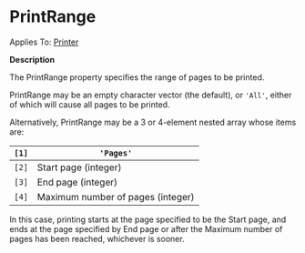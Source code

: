 




<h1 class="heading"><span class="name">PrintRange</span></h1>

Applies To: [Printer](./printer.md)


**Description**


The PrintRange property specifies the range of pages to be printed.


PrintRange may be an empty character vector (the default), or `'All'`, either of which will cause all pages to be printed.


Alternatively, PrintRange may be a 3 or 4-element nested array whose items are:


| `[1]` | `'Pages'` |
| --- | ---  |
| `[2]` | Start page (integer) |
| `[3]` | End page (integer) |
| `[4]` | Maximum number of pages (integer) |


In this case, printing starts at the page specified to be 
the Start page, and ends at the page specified by End page or after the Maximum 
number of pages has been reached, whichever is sooner.



